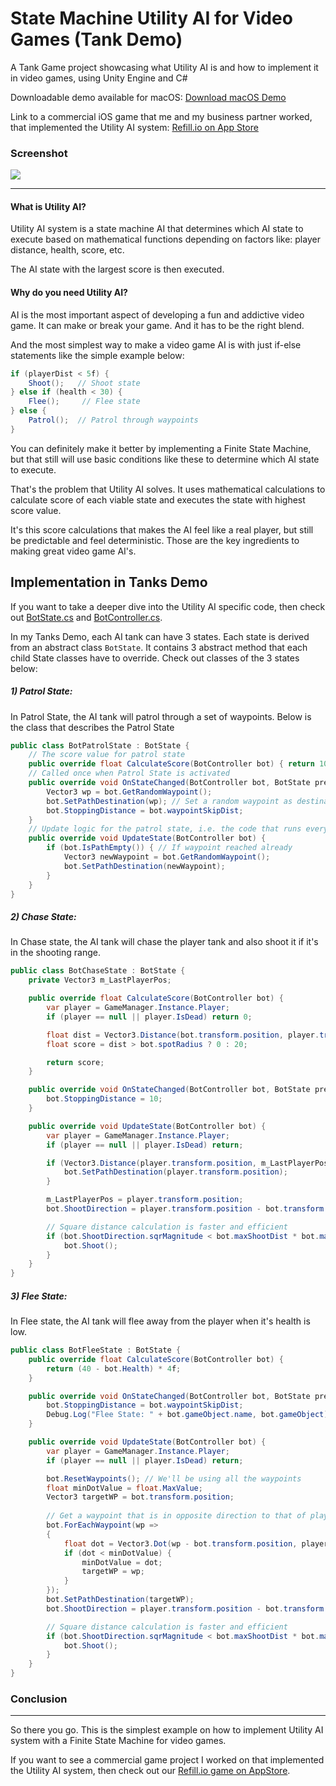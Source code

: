 # State Machine Utility AI for Video Games (Tank Demo)

A Tank Game project showcasing what Utility AI is and how to implement it in video games, using Unity Engine and C#

Downloadable demo available for macOS: [Download macOS Demo](https://github.com/neelmewada/Utility-AI-for-video-games/releases)

Link to a commercial iOS game that me and my business partner worked, that implemented the Utility AI system: [Refill.io on App Store](https://apps.apple.com/us/app/refill-io/id1447779661)

### Screenshot

![](https://i.ibb.co/MCPQWRv/Screenshot-2021-03-14-at-2-27-48-PM.png)

------

#### What is Utility AI?

Utility AI system is a state machine AI that determines which AI state to execute based on mathematical functions depending on factors like: player distance, health, score, etc.

The AI state with the largest score is then executed.

#### Why do you need Utility AI?

AI is the most important aspect of developing a fun and addictive video game. It can make or break your game. And it has to be the right blend.

And the most simplest way to make a video game AI is with just if-else statements like the simple example below:

```C#
if (playerDist < 5f) {
	Shoot();   // Shoot state
} else if (health < 30) {
	Flee();     // Flee state
} else {
	Patrol();  // Patrol through waypoints
}
```

You can definitely make it better by implementing a Finite State Machine, but that still will use basic conditions like these to determine which AI state to execute.

That's the problem that Utility AI solves. It uses mathematical calculations to calculate score of each viable state and executes the state with highest score value.

It's this score calculations that makes the AI feel like a real player, but still be predictable and feel deterministic. Those are the key ingredients to making great video game AI's.

## Implementation in Tanks Demo

If you want to take a deeper dive into the Utility AI specific code, then check out [BotState.cs](https://github.com/neelmewada/Utility-AI-for-video-games/blob/master/Assets/Scripts/AI/BotState.cs) and [BotController.cs](https://github.com/neelmewada/Utility-AI-for-video-games/blob/master/Assets/Scripts/AI/BotController.cs).

In my Tanks Demo, each AI tank can have 3 states. Each state is derived from an abstract class ```BotState```. It contains 3 abstract method that each child State classes have to override. Check out classes of the 3 states below:

##### 1) Patrol State:
In Patrol State, the AI tank will patrol through a set of waypoints. Below is the class that describes the Patrol State

```C#
public class BotPatrolState : BotState {
	// The score value for patrol state
    public override float CalculateScore(BotController bot) { return 10; }
	// Called once when Patrol State is activated
    public override void OnStateChanged(BotController bot, BotState previousState) {
        Vector3 wp = bot.GetRandomWaypoint();
        bot.SetPathDestination(wp); // Set a random waypoint as destination
        bot.StoppingDistance = bot.waypointSkipDist;
    }
	// Update logic for the patrol state, i.e. the code that runs every frame
    public override void UpdateState(BotController bot) {
        if (bot.IsPathEmpty()) { // If waypoint reached already
            Vector3 newWaypoint = bot.GetRandomWaypoint();
            bot.SetPathDestination(newWaypoint);
        }
    }
}
```

##### 2) Chase State:
In Chase state, the AI tank will chase the player tank and also shoot it if it's in the shooting range.

```C#
public class BotChaseState : BotState {
    private Vector3 m_LastPlayerPos;

    public override float CalculateScore(BotController bot) {
        var player = GameManager.Instance.Player;
        if (player == null || player.IsDead) return 0;

        float dist = Vector3.Distance(bot.transform.position, player.transform.position);
        float score = dist > bot.spotRadius ? 0 : 20;

        return score;
    }

    public override void OnStateChanged(BotController bot, BotState previousState) {
        bot.StoppingDistance = 10;
    }

    public override void UpdateState(BotController bot) {
        var player = GameManager.Instance.Player;
        if (player == null || player.IsDead) return;

        if (Vector3.Distance(player.transform.position, m_LastPlayerPos) > 5f) {
            bot.SetPathDestination(player.transform.position);
        }

        m_LastPlayerPos = player.transform.position;
        bot.ShootDirection = player.transform.position - bot.transform.position;

        // Square distance calculation is faster and efficient
        if (bot.ShootDirection.sqrMagnitude < bot.maxShootDist * bot.maxShootDist) {
            bot.Shoot();
        }
    }
}
```

##### 3) Flee State:
In Flee state, the AI tank will flee away from the player when it's health is low.

```C#
public class BotFleeState : BotState {
    public override float CalculateScore(BotController bot) {
        return (40 - bot.Health) * 4f;
    }

    public override void OnStateChanged(BotController bot, BotState previousState) {
        bot.StoppingDistance = bot.waypointSkipDist;
        Debug.Log("Flee State: " + bot.gameObject.name, bot.gameObject);
    }

    public override void UpdateState(BotController bot) {
        var player = GameManager.Instance.Player;
        if (player == null || player.IsDead) return;

        bot.ResetWaypoints(); // We'll be using all the waypoints
        float minDotValue = float.MaxValue;
        Vector3 targetWP = bot.transform.position;
		
		// Get a waypoint that is in opposite direction to that of player
        bot.ForEachWaypoint(wp =>
        {
            float dot = Vector3.Dot(wp - bot.transform.position, player.transform.position - bot.transform.position);
            if (dot < minDotValue) {
                minDotValue = dot;
                targetWP = wp;
            }
        });
        bot.SetPathDestination(targetWP);
        bot.ShootDirection = player.transform.position - bot.transform.position;

        // Square distance calculation is faster and efficient
        if (bot.ShootDirection.sqrMagnitude < bot.maxShootDist * bot.maxShootDist) {
            bot.Shoot();
        }
    }
}
```


### Conclusion
------

So there you go. This is the simplest example on how to implement Utility AI system with a Finite State Machine for video games.

If you want to see a commercial game project I worked on that implemented the Utility AI system, then check out our [Refill.io game on AppStore](https://apps.apple.com/us/app/refill-io/id1447779661).


